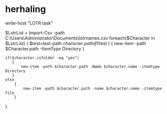 # herhaling
write-host "LOTR task"

$LotrList = Import-Csv -path C:\Users\Administrator\Documents\lotrnames.csv
foreach($Character in $LotrList)
{
$test=test-path $character.path
    if(!$test )
    {
        new-item -path $Character.path -ItemType Directory
    }

    if($character.isfolder -eq "yes")
       {
           new-item -path $character.path -Name $character.name -itemtype Directory
       }
    else
        {
            new-item -path $character.path -name $character.name -itemtype File
        }
}